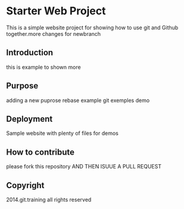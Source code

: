 # Starter Web Project

This is a simple website project for showing how to use git and Github together.more changes for newbranch

## Introduction

this is example to shown more

## Purpose

adding a new puprose rebase example
git exemples demo

## Deployment

Sample website with plenty of files for demos

## How to contribute

please fork this repository AND THEN ISUUE A PULL REQUEST

## Copyright

2014.git.training all rights reserved
